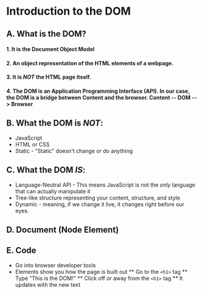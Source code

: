 # Introduction to the DOM

## A. What is the DOM?
  #### 1. It is the Document Object Model
  #### 2. An object representation of the HTML elements of a webpage. 
  #### 3. It is *NOT* the HTML page itself. 
  #### 4. The DOM is an Application Programming Interface (API). In our case, the DOM is a bridge between Content and the browser. Content -- DOM --> Browser
## B. What the DOM is *NOT*:
  * JavaScript
  * HTML or CSS
  * Static - "Static" doesn't change or do anything
## C. What the DOM *IS*:
  * Language-Neutral API - This means JavaScript is not the *only* language that can actually manipulate it
  * Tree-like structure representing your content, structure, and style
  * Dynamic - meaning, if we change it live, it changes right before our eyes. 
## D. Document (Node Element)

## E. Code
  * Go into browser developer tools
  * Elements show you how the page is built out
    ** Go to the `<h1>` tag
    ** Type "This is the DOM!"
    ** Click off or away from the `<h1>` tag
    ** It updates with the new text